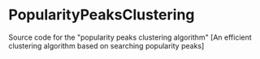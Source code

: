 # PopularityPeaksClustering
Source code for the "popularity peaks clustering algorithm" [An efficient clustering algorithm based on searching popularity peaks]
